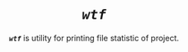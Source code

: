 <div align='center'>

# ***`wtf`***

***`wtf`*** is utility for printing file statistic of project.

</div>